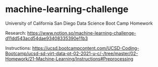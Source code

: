 # machine-learning-challenge
University of California San Diego Data Science Boot Camp Homework

Research: https://www.notion.so/machine-learning-challenge-d11dd543acd54dae93408335390e11b3

Instructions: https://ucsd.bootcampcontent.com/UCSD-Coding-Bootcamp/ucsd-sd-virt-data-pt-02-2021-u-c/-/tree/master/02-Homework/21-Machine-Learning/Instructions#Preprocessing
